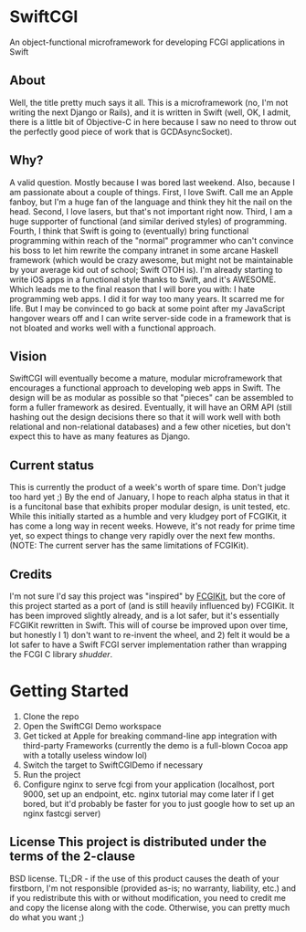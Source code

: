 # SwiftCGI
An object-functional microframework for developing FCGI applications in Swift

## About
Well, the title pretty much says it all. This is a microframework (no, I'm not writing the next Django or Rails),
and it is written in Swift (well, OK, I admit, there is a little bit of Objective-C in here because I saw no need
to throw out the perfectly good piece of work that is GCDAsyncSocket).

## Why?
A valid question. Mostly because I was bored last weekend. Also, because I am passionate about a couple of things.
First, I love Swift. Call me an Apple fanboy, but I'm a huge fan of the language and think they hit the nail on the
head. Second, I love lasers, but that's not important right now. Third, I am a huge supporter of functional (and
similar derived styles) of programming. Fourth, I think that Swift is going to (eventually) bring functional
programming within reach of the "normal" programmer who can't convince his boss to let him rewrite the company
intranet in some arcane Haskell framework (which would be crazy awesome, but might not be maintainable by your
average kid out of school; Swift OTOH is). I'm already starting to write iOS apps in a functional style thanks to
Swift, and it's AWESOME. Which leads me to the final reason that I will bore you with: I hate programming web apps.
I did it for way too many years. It scarred me for life. But I may be convinced to go back at some point after my
JavaScript hangover wears off and I can write server-side code in a framework that is not bloated and works well with
a functional approach.

## Vision
SwiftCGI will eventually become a mature, modular microframework that encourages a functional approach to developing
web apps in Swift. The design will be as modular as possible so that "pieces" can be assembled to form a fuller
framework as desired. Eventually, it will have an ORM API (still hashing out the design decisions there so that it
will work well with both relational and non-relational databases) and a few other niceties, but don't expect this to
have as many features as Django.

## Current status
This is currently the product of a week's worth of spare time. Don't judge too hard yet ;) By the end of January,
I hope to reach alpha status in that it is a funcitonal base that exhibits proper modular design, is unit tested, etc.
While this initially started as a humble and very kludgey port of FCGIKit, it has come a long way in recent weeks.
Howeve, it's not ready for prime time yet, so expect things to change very rapidly over the next few months.
(NOTE: The current server has the same limitations of FCGIKit).

## Credits
I'm not sure I'd say this project was "inspired" by [FCGIKit](https://github.com/fervo/FCGIKit), but the core of this project started as a port of (and is still heavily influenced by)
FCGIKit. It has been improved slightly already, and is a lot safer, but it's essentially FCGIKit rewritten in Swift.
This will of course be improved upon over time, but honestly I 1) don't want to re-invent the wheel, and 2) felt
it would be a lot safer to have a Swift FCGI server implementation rather than wrapping the FCGI C library *shudder*.

# Getting Started
1. Clone the repo
2. Open the SwiftCGI Demo workspace
3. Get ticked at Apple for breaking command-line app integration with third-party Frameworks (currently the demo is a full-blown Cocoa app with a totally useless window lol)
4. Switch the target to SwiftCGIDemo if necessary
5. Run the project
6. Configure nginx to serve fcgi from your application (localhost, port 9000, set up an endpoint, etc. nginx tutorial may come later if I get bored, but it'd probably be faster for you to just google how to set up an nginx fastcgi server)

## License This project is distributed under the terms of the 2-clause
BSD license. TL;DR - if the use of this product causes the death of
your firstborn, I'm not responsible (provided as-is; no warranty,
liability, etc.) and if you redistribute this with or without
modification, you need to credit me and copy the license along with
the code. Otherwise, you can pretty much do what you want ;)
